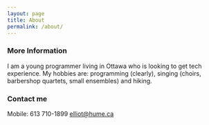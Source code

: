 ```yaml
---
layout: page
title: About
permalink: /about/
---
```


### More Information

I am a young programmer living in Ottawa who is looking to get tech experience. 
My hobbies are: programming (clearly), singing (choirs, barbershop quartets, small ensembles) and hiking.

### Contact me

Mobile: 613 710-1899
[elliot@hume.ca](mailto:elliot@hume.ca)
